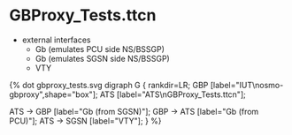 # GBProxy_Tests.ttcn

* external interfaces
    * Gb (emulates PCU side NS/BSSGP)
    * Gb (emulates SGSN side NS/BSSGP)
    * VTY

{% dot gbproxy_tests.svg
digraph G {
  rankdir=LR;
  GBP [label="IUT\nosmo-gbproxy",shape="box"];
  ATS [label="ATS\nGBProxy_Tests.ttcn"];

  ATS -> GBP [label="Gb (from SGSN)"];
  GBP -> ATS [label="Gb (from PCU)"];
  ATS -> SGSN [label="VTY"];
}
%}
